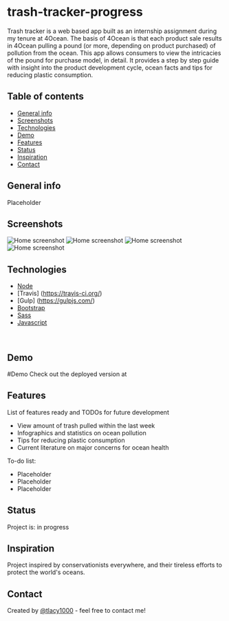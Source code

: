 # trash-tracker-progress
Trash tracker is a web based app built as an internship assignment during my tenure at 4Ocean.  The basis of 4Ocean is that each product sale results in 4Ocean pulling a pound (or more, depending on product purchased) of pollution from the ocean. This app allows consumers to view the intricacies of the pound for purchase model, in detail. It provides a step by step guide with insight into the product development cycle, ocean facts and tips for reducing plastic consumption.
​
## Table of contents
* [General info](#general-info)
* [Screenshots](#screenshots)
* [Technologies](#technologies)
* [Demo](#demo)
* [Features](#features)
* [Status](#status)
* [Inspiration](#inspiration)
* [Contact](#contact)
​
## General info
 Placeholder
​
## Screenshots
![Home screenshot](./img/screens/home.png)
![Home screenshot](./img/screens/intro.png)
![Home screenshot](./img/screens/speakers.png)
![Home screenshot](./img/screens/schedule.png)
​
## Technologies
* [Node](https://nodejs.org) 
* [Travis] (https://travis-ci.org/)
* [Gulp] (https://gulpjs.com/)
* [Bootstrap](https://www.mongodb.com/)  
* [Sass](https://sass-lang.com/)
* [Javascript](https://www.javascript.com/)

​
## Demo


#Demo Check out the deployed version at 
​

## Features
List of features ready and TODOs for future development
* View amount of trash pulled within the last week
* Infographics and statistics on ocean pollution
* Tips for reducing plastic consumption
* Current literature on major concerns for ocean health
​

To-do list:
* Placeholder 
* Placeholder 
* Placeholder 
​
## Status
Project is: in progress
​
## Inspiration
Project inspired by conservationists everywhere, and their tireless efforts to protect the world's oceans.
​
## Contact
Created by [@tlacy1000](https://www.lacytammy.com/) - feel free to contact me!
